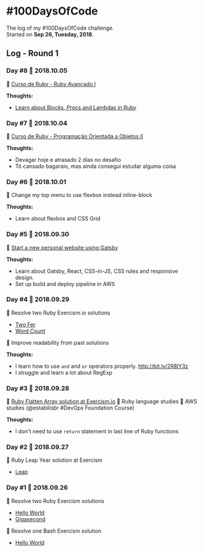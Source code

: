 # #100DaysOfCode

The log of my #100DaysOfCode challenge.  
Started on **Sep 26, Tuesday, 2018**.

## Log - Round 1

### Day #8 :date: 2018.10.05

:tada: [Curso de Ruby - Ruby Avançado I](https://www.youtube.com/watch?v=zYIHufP0UYU)

**Thoughts:**

- [Learn about Blocks, Procs and Lambdas in Ruby](http://www.rubyguides.com/2016/02/ruby-procs-and-lambdas/)

### Day #7 :date: 2018.10.04

:tada: [Curso de Ruby - Programação Orientada a Objetos II](https://www.youtube.com/watch?v=W5VrvOCXgy0)

**Thoughts:**

  - Devagar hoje e atrasado 2 dias no desafio
  - Tô cansado bagaraio, mas ainda consegui estudar alguma coisa

### Day #6 :date: 2018.10.01

:tada: Change my top menu to use flexbox instead inline-block

**Thoughts:**

  - Learn about flexbox and CSS Grid

### Day #5 :date: 2018.09.30

:tada: [Start a new personal website using Gatsby](http://bit.ly/2xMUCrR)

**Thoughts:**

  - Learn about Gatsby, React, CSS-in-JS, CSS rules and responsive design.
  - Set up build and deploy pipeline in AWS

### Day #4 :date: 2018.09.29

:tada: Resolve two Ruby Exercism.io solutions
  - [Two Fer](http://bit.ly/2IoftWm)
  - [Word Count](http://bit.ly/2Isfn02)

:tada: Improve readability from past solutions

**Thoughts:**

  - I learn how to use `and` and `or` operators properly. http://bit.ly/2R8lY3z
  - I struggle and learn a lot about RegExp

### Day #3 :date: 2018.09.28

:tada: [Ruby Flatten Array solution at Exercism.io](http://bit.ly/2zEFgH8)
:tada: Ruby language studies
:tada: AWS studies (@estabilisbr #DevOps Foundation Course)

**Thoughts:**

  - I don't need to use `return` statement in last line of Ruby functions

### Day #2 :date: 2018.09.27

:tada: Ruby Leap Year solution at Exercism

  - [Leap](http://bit.ly/2xQKc9C)

### Day #1 :date: 2018.09.26

:tada: Resolve two Ruby Exercism solutions
  - [Hello World](https://github.com/aferreira44/exercism-solutions/commit/9ffb7ed942933a7c765e51408a9c75d2f4bf40f2)
  - [Gigasecond](https://github.com/aferreira44/exercism-solutions/commit/f53ff4fd2a0b82914d3d2941e6c28dd37e125e76)

:tada: Resolve one Bash Exercism solution
  - [Hello World](https://github.com/aferreira44/exercism-solutions/commit/9a186718120720293a73428190fb414150eeb10a)
